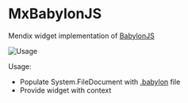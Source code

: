 # MxBabylonJS

Mendix widget implementation of [BabylonJS](https://www.babylonjs.com/)


![Usage](https://raw.githubusercontent.com/skullquake/mxbabylonjs/master/res/a.babylon)

Usage:
* Populate System.FileDocument with [.babylon](https://doc.babylonjs.com/resources/file_format_map_(.babylon)) file
* Provide widget with context
